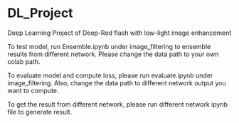 # DL_Project
Deep Learning Project of Deep-Red flash with low-light image enhancement

To test model, run Ensemble.ipynb under image_filtering to ensemble results from different network. Please change the data path to your own colab path.

To evaluate model and compute loss, please run evaluate.ipynb under image_filtering. Also, change the data path to different network output you want to compute.

To get the result from different network, please run different network ipynb file to generate result.
